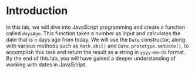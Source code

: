 # Introduction

In this lab, we will dive into JavaScript programming and create a function called `daysAgo`. This function takes a number as input and calculates the date that is `n` days ago from today. We will use the `Date` constructor, along with various methods such as `Math.abs()` and `Date.prototype.setDate()`, to accomplish this task and return the result as a string in `yyyy-mm-dd` format. By the end of this lab, you will have gained a deeper understanding of working with dates in JavaScript.
